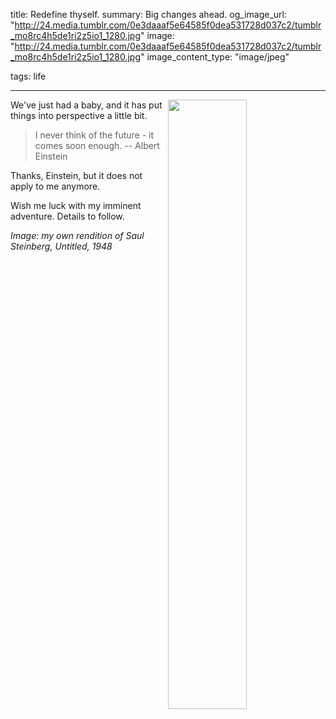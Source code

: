 title: Redefine thyself.
summary: Big changes ahead.
og_image_url: "http://24.media.tumblr.com/0e3daaaf5e64585f0dea531728d037c2/tumblr_mo8rc4h5de1ri2z5io1_1280.jpg"
image: "http://24.media.tumblr.com/0e3daaaf5e64585f0dea531728d037c2/tumblr_mo8rc4h5de1ri2z5io1_1280.jpg"
image_content_type: "image/jpeg"

tags: life

---

<img src="http://24.media.tumblr.com/0e3daaaf5e64585f0dea531728d037c2/tumblr_mo8rc4h5de1ri2z5io1_1280.jpg" width="50%" align="right">We've just had a baby, and it has put things into perspective a little bit.

> I never think of the future - it comes soon enough. -- Albert Einstein

Thanks, Einstein, but it does not apply to me anymore.

Wish me luck with my imminent adventure. Details to follow.

*Image: my own rendition of Saul Steinberg, Untitled, 1948*
